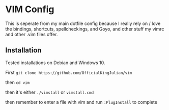 # VIM Config

This is seperate from my main dotfile config because I really rely on / love the bindings, shortcuts, spellcheckings, and Goyo, and other stuff my vimrc and other .vim files offer. 

## Installation 

Tested installations on Debian and Windows 10. 

First `git clone https://github.com/OfficialKingJulian/vim`

then `cd vim`

then it's either `./vimstall` or `vimstall.cmd`

then remember to enter a file with vim and run `:PlugInstall` to complete
